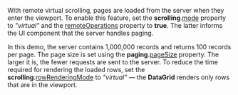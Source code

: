 With remote virtual scrolling, pages are loaded from the server when they enter the viewport. To enable this feature, set the **scrolling**.[mode](/Documentation/ApiReference/UI_Components/dxDataGrid/Configuration/scrolling/#mode) property to *"virtual"* and the [remoteOperations](/Documentation/ApiReference/UI_Components/dxDataGrid/Configuration/remoteOperations/) property to **true**. The latter informs the UI component that the server handles paging.

In this demo, the server contains 1,000,000 records and returns 100 records per page. The page size is set using the **paging**.[pageSize](/Documentation/ApiReference/UI_Components/dxDataGrid/Configuration/paging/#pageSize) property. The larger it is, the fewer requests are sent to the server. To reduce the time required for rendering the loaded rows, set the **scrolling**.[rowRenderingMode](/Documentation/ApiReference/UI_Components/dxDataGrid/Configuration/scrolling/#rowRenderingMode) to *"virtual"*  &mdash; the **DataGrid** renders only rows that are in the viewport.